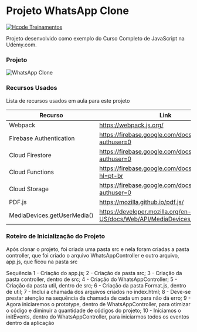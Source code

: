 # Projeto WhatsApp Clone

[![Hcode Treinamentos](https://www.hcode.com.br/res/img/hcode-200x100.png)](https://www.hcode.com.br)

Projeto desenvolvido como exemplo do Curso Completo de JavaScript na Udemy.com.

### Projeto
![WhatsApp Clone](https://firebasestorage.googleapis.com/v0/b/hcode-com-br.appspot.com/o/whatsapp.jpg?alt=media&token=5fc78e3b-4871-424f-abfa-b765f2515d0c)

### Recursos Usados

Lista de recursos usados em aula para este projeto

| Recurso | Link |
| ------ | ------ |
| Webpack | https://webpack.js.org/ |
| Firebase Authentication | https://firebase.google.com/docs/auth/?authuser=0 |
| Cloud Firestore | https://firebase.google.com/docs/firestore/?authuser=0 |
| Cloud Functions | https://firebase.google.com/docs/functions/?hl=pt-br |
| Cloud Storage | https://firebase.google.com/docs/storage/?authuser=0 |
| PDF.js | https://mozilla.github.io/pdf.js/ |
| MediaDevices.getUserMedia() | https://developer.mozilla.org/en-US/docs/Web/API/MediaDevices/getUserMedia |

### Roteiro de Inicialização do Projeto
Após clonar o projeto, foi criada uma pasta src e nela foram criadas a pasta controller, que 
foi criado o arquivo WhatsAppController e outro arquivo, app.js, que ficou na pasta src

Sequência
1 - Criação do app.js;
2 - Criação da pasta src;
3 - Criação da pasta controller, dentro de src;
4 - Criação do WhatsAppController;
5 - Criação da pasta util, dentro de src;
6 - Criação da pasta Format.js, dentro de util;
7 - Inclui a chamada dos arquivos criados no index.html;
8 - Deve-se prestar atenção na sequência da chamada de cada um para não dá erro;
9 - Agora iniciaremos o prototype, dentro de WhatsAppController, para otimizar o código e diminuir a quantidade de códigos do projeto;
10 - Iniciamos o initEvents, dentro do WhatsAppController, para iniciarmos todos os eventos dentro da aplicação
